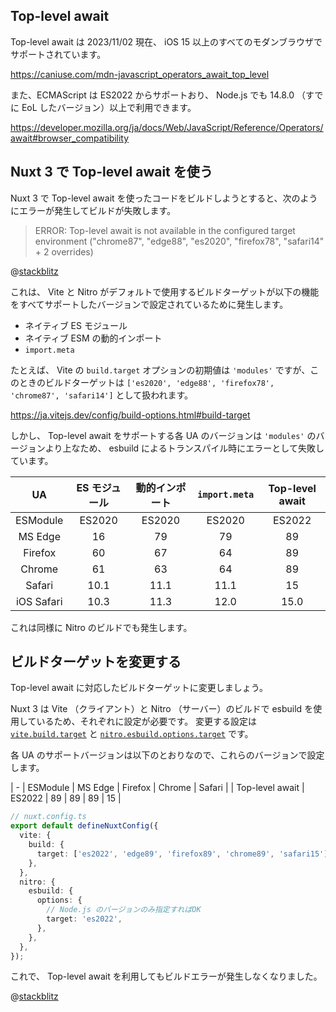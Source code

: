 ## Top-level await

Top-level await は 2023/11/02 現在、 iOS 15 以上のすべてのモダンブラウザでサポートされています。

https://caniuse.com/mdn-javascript_operators_await_top_level

また、ECMAScript は ES2022 からサポートおり、 Node.js でも 14.8.0 （すでに EoL したバージョン）以上で利用できます。

https://developer.mozilla.org/ja/docs/Web/JavaScript/Reference/Operators/await#browser_compatibility

## Nuxt 3 で Top-level await を使う

Nuxt 3 で Top-level await を使ったコードをビルドしようとすると、次のようにエラーが発生してビルドが失敗します。

> ERROR: Top-level await is not available in the configured target environment ("chrome87", "edge88", "es2020", "firefox78", "safari14" + 2 overrides)

@[stackblitz](https://stackblitz.com/edit/nuxt-starter-qcc9gn?embed=1&file=app.vue)

これは、 Vite と Nitro がデフォルトで使用するビルドターゲットが以下の機能をすべてサポートしたバージョンで設定されているために発生します。

- ネイティブ ES モジュール
- ネイティブ ESM の動的インポート
- `import.meta`

たとえば、 Vite の `build.target` オプションの初期値は `'modules'` ですが、このときのビルドターゲットは `['es2020', 'edge88', 'firefox78', 'chrome87', 'safari14']` として扱われます。

https://ja.vitejs.dev/config/build-options.html#build-target

しかし、 Top-level await をサポートする各 UA のバージョンは `'modules'` のバージョンより上なため、 esbuild によるトランスパイル時にエラーとして失敗しています。

| UA | ES モジュール | 動的インポート | `import.meta` | Top-level await |
| :---: | :---: | :---: | :---: | :---: |
| ESModule | ES2020 | ES2020 | ES2020 | ES2022 |
| MS Edge | 16 | 79 | 79 | 89 |
| Firefox | 60 | 67 | 64 | 89 |
| Chrome | 61 | 63 | 64 | 89 |
| Safari | 10.1 | 11.1 | 11.1 | 15 |
| iOS Safari | 10.3 | 11.3 | 12.0 | 15.0 |

これは同様に Nitro のビルドでも発生します。

## ビルドターゲットを変更する

Top-level await に対応したビルドターゲットに変更しましょう。

Nuxt 3 は Vite （クライアント）と Nitro （サーバー）のビルドで esbuild を使用しているため、それぞれに設定が必要です。
変更する設定は [`vite.build.target`](https://nuxt.com/docs/api/nuxt-config#vite) と [`nitro.esbuild.options.target`](https://nuxt.com/docs/api/nuxt-config#nitro) です。

各 UA のサポートバージョンは以下のとおりなので、これらのバージョンで設定します。

| - | ESModule | MS Edge | Firefox | Chrome | Safari |
| Top-level await | ES2022 | 89 | 89 | 89 | 15 |

```ts
// nuxt.config.ts
export default defineNuxtConfig({
  vite: {
    build: {
      target: ['es2022', 'edge89', 'firefox89', 'chrome89', 'safari15']
    },
  },
  nitro: {
    esbuild: {
      options: {
        // Node.js のバージョンのみ指定すればOK
        target: 'es2022',
      },
    },
  },
});
```

これで、 Top-level await を利用してもビルドエラーが発生しなくなりました。

@[stackblitz](https://stackblitz.com/edit/nuxt-starter-2dgsx4?embed=1&file=nuxt.config.ts)

